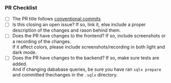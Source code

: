 ### PR Checklist

- [ ] The PR title follows
      [conventional commits](https://www.conventionalcommits.org/en/v1.0.0/)
- [ ] Is this closing an open issue? If so, link it, else include a proper
      description of the changes and rason behind them.
- [ ] Does the PR have changes to the frontend? If so, include screenshots or a
      recording of the changes.
      <br/>If it affect colors, please include screenshots/recording in both
      light and dark mode.
- [ ] Does the PR have changes to the backend? If so, make sure tests are added.
      <br/>And if changing dababase queries, be sure you have ran `sqlx prepare`
      and committed thechanges in the `.sqlx` directory.
